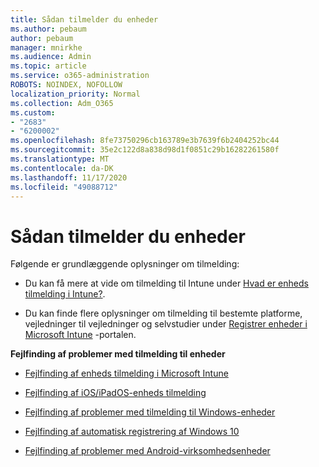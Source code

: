 ```yaml
---
title: Sådan tilmelder du enheder
ms.author: pebaum
author: pebaum
manager: mnirkhe
ms.audience: Admin
ms.topic: article
ms.service: o365-administration
ROBOTS: NOINDEX, NOFOLLOW
localization_priority: Normal
ms.collection: Adm_O365
ms.custom:
- "2683"
- "6200002"
ms.openlocfilehash: 8fe73750296cb163789e3b7639f6b2404252bc44
ms.sourcegitcommit: 35e2c122d8a838d98d1f0851c29b16282261580f
ms.translationtype: MT
ms.contentlocale: da-DK
ms.lasthandoff: 11/17/2020
ms.locfileid: "49088712"
---
```

# <a name="how-to-enroll-devices"></a>Sådan tilmelder du enheder

Følgende er grundlæggende oplysninger om tilmelding:

- Du kan få mere at vide om tilmelding til Intune under [Hvad er enheds tilmelding i Intune?](https://docs.microsoft.com/mem/intune/enrollment/device-enrollment).

- Du kan finde flere oplysninger om tilmelding til bestemte platforme, vejledninger til vejledninger og selvstudier under [Registrer enheder i Microsoft Intune](https://docs.microsoft.com/mem/intune/enrollment/) -portalen.

**Fejlfinding af problemer med tilmelding til enheder**

- [Fejlfinding af enheds tilmelding i Microsoft Intune](https://docs.microsoft.com/mem/intune/enrollment/troubleshoot-device-enrollment-in-intune)

- [Fejlfinding af iOS/iPadOS-enheds tilmelding](https://docs.microsoft.com/mem/intune/enrollment/troubleshoot-ios-enrollment-errors)

- [Fejlfinding af problemer med tilmelding til Windows-enheder](https://docs.microsoft.com/mem/intune/enrollment/troubleshoot-windows-enrollment-errors)

- [Fejlfinding af automatisk registrering af Windows 10](https://docs.microsoft.com/mem/intune/enrollment/troubleshoot-windows-auto-enrollment)

- [Fejlfinding af problemer med Android-virksomhedsenheder](https://docs.microsoft.com/mem/intune/enrollment/troubleshoot-android-enrollment)


